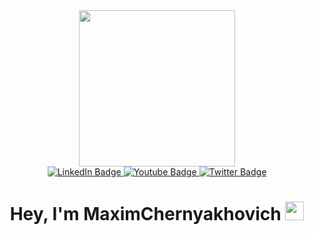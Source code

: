 <div id="header" align="center">
  <img src="https://media.giphy.com/media/ZVik7pBtu9dNS/giphy.gif" width="250"/>
</div>

<div id="badges" align="center">
  <a href="www.linkedin.com/in/maxim-chernyakhovich-16685b296">
    <img src="https://img.shields.io/badge/LinkedIn-blue?style=for-the-badge&logo=linkedin&logoColor=white" alt="LinkedIn Badge"/>
  <a/>
  <a href="https://t.me/maaxim">
    <img src="https://img.shields.io/badge/Telegram-blue?style=for-the-badge&logo=telegram&logoColor=white" alt="Youtube Badge"/>
  </a>
  <a href="mailto:maxim.chernyakhovich@outlook.com">
    <img src="https://img.shields.io/badge/outlook-blue?style=for-the-badge&logo=microsoft&logoColor=white" alt="Twitter Badge"/>
  </a>
</div>

<div align="center">
  <img src="https://komarev.com/ghpvc/?username=maximchernyakhovich&style=flat-square&color=blue" alt=""/>
  <h1>
    Hey, I'm MaximChernyakhovich
    <img src="https://media.giphy.com/media/hvRJCLFzcasrR4ia7z/giphy.gif" width="30px"/>
  </h1>
</div>
